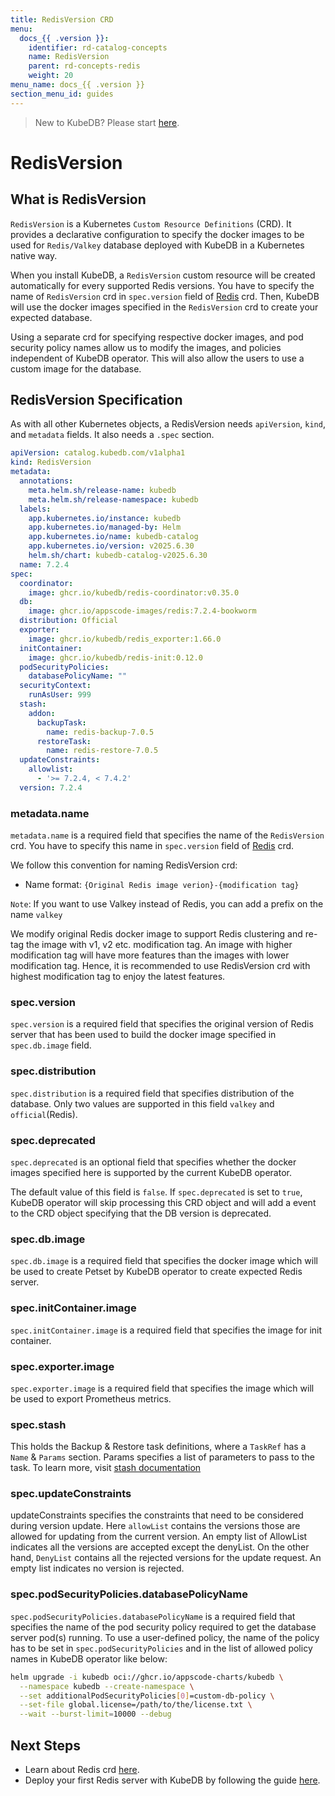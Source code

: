 ```yaml
---
title: RedisVersion CRD
menu:
  docs_{{ .version }}:
    identifier: rd-catalog-concepts
    name: RedisVersion
    parent: rd-concepts-redis
    weight: 20
menu_name: docs_{{ .version }}
section_menu_id: guides
---
```


> New to KubeDB? Please start [here](/docs/README.md).

# RedisVersion

## What is RedisVersion

`RedisVersion` is a Kubernetes `Custom Resource Definitions` (CRD). It provides a declarative configuration to specify the docker images to be used for `Redis/Valkey` database deployed with KubeDB in a Kubernetes native way.

When you install KubeDB, a `RedisVersion` custom resource will be created automatically for every supported Redis versions. You have to specify the name of `RedisVersion` crd in `spec.version` field of [Redis](/docs/guides/redis/concepts/redis.md) crd. Then, KubeDB will use the docker images specified in the `RedisVersion` crd to create your expected database.

Using a separate crd for specifying respective docker images, and pod security policy names allow us to modify the images, and policies independent of KubeDB operator. This will also allow the users to use a custom image for the database.

## RedisVersion Specification

As with all other Kubernetes objects, a RedisVersion needs `apiVersion`, `kind`, and `metadata` fields. It also needs a `.spec` section.

```yaml
apiVersion: catalog.kubedb.com/v1alpha1
kind: RedisVersion
metadata:
  annotations:
    meta.helm.sh/release-name: kubedb
    meta.helm.sh/release-namespace: kubedb
  labels:
    app.kubernetes.io/instance: kubedb
    app.kubernetes.io/managed-by: Helm
    app.kubernetes.io/name: kubedb-catalog
    app.kubernetes.io/version: v2025.6.30
    helm.sh/chart: kubedb-catalog-v2025.6.30
  name: 7.2.4
spec:
  coordinator:
    image: ghcr.io/kubedb/redis-coordinator:v0.35.0
  db:
    image: ghcr.io/appscode-images/redis:7.2.4-bookworm
  distribution: Official
  exporter:
    image: ghcr.io/kubedb/redis_exporter:1.66.0
  initContainer:
    image: ghcr.io/kubedb/redis-init:0.12.0
  podSecurityPolicies:
    databasePolicyName: ""
  securityContext:
    runAsUser: 999
  stash:
    addon:
      backupTask:
        name: redis-backup-7.0.5
      restoreTask:
        name: redis-restore-7.0.5
  updateConstraints:
    allowlist:
      - '>= 7.2.4, < 7.4.2'
  version: 7.2.4
```

### metadata.name

`metadata.name` is a required field that specifies the name of the `RedisVersion` crd. You have to specify this name in `spec.version` field of [Redis](/docs/guides/redis/concepts/redis.md) crd.

We follow this convention for naming RedisVersion crd:

- Name format: `{Original Redis image verion}-{modification tag}`

`Note`: If you want to use Valkey instead of Redis, you can add a prefix on the name `valkey`

We modify original Redis docker image to support Redis clustering and re-tag the image with v1, v2 etc. modification tag. An image with higher modification tag will have more features than the images with lower modification tag. Hence, it is recommended to use RedisVersion crd with highest modification tag to enjoy the latest features.

### spec.version

`spec.version` is a required field that specifies the original version of Redis server that has been used to build the docker image specified in `spec.db.image` field.

### spec.distribution

`spec.distribution` is a required field that specifies distribution of the database. Only two values are supported in this field `valkey` and `official`(Redis).

### spec.deprecated

`spec.deprecated` is an optional field that specifies whether the docker images specified here is supported by the current KubeDB operator.

The default value of this field is `false`. If `spec.deprecated` is set to `true`, KubeDB operator will skip processing this CRD object and will add a event to the CRD object specifying that the DB version is deprecated.

### spec.db.image

`spec.db.image` is a required field that specifies the docker image which will be used to create Petset by KubeDB operator to create expected Redis server.

### spec.initContainer.image

`spec.initContainer.image` is a required field that specifies the image for init container.

### spec.exporter.image

`spec.exporter.image` is a required field that specifies the image which will be used to export Prometheus metrics.

### spec.stash

This holds the Backup & Restore task definitions, where a `TaskRef` has a `Name` & `Params` section. Params specifies a list of parameters to pass to the task.
To learn more, visit [stash documentation](https://stash.run/)

### spec.updateConstraints
updateConstraints specifies the constraints that need to be considered during version update. Here `allowList` contains the versions those are allowed for updating from the current version.
An empty list of AllowList indicates all the versions are accepted except the denyList.
On the other hand, `DenyList` contains all the rejected versions for the update request. An empty list indicates no version is rejected.

### spec.podSecurityPolicies.databasePolicyName

`spec.podSecurityPolicies.databasePolicyName` is a required field that specifies the name of the pod security policy required to get the database server pod(s) running. To use a user-defined policy, the name of the policy has to be set in `spec.podSecurityPolicies` and in the list of allowed policy names in KubeDB operator like below:

```bash
helm upgrade -i kubedb oci://ghcr.io/appscode-charts/kubedb \
  --namespace kubedb --create-namespace \
  --set additionalPodSecurityPolicies[0]=custom-db-policy \
  --set-file global.license=/path/to/the/license.txt \
  --wait --burst-limit=10000 --debug
```

## Next Steps

- Learn about Redis crd [here](/docs/guides/redis/concepts/redis.md).
- Deploy your first Redis server with KubeDB by following the guide [here](/docs/guides/redis/quickstart/quickstart.md).
